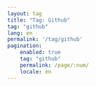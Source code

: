 ```yaml
---
layout: tag
title: "Tag: Github"
tag: "github"
lang: en
permalink: '/tag/github'
pagination:
    enabled: true
    tag: "github"
    permalink: /page/:num/
    locale: en
---
```


